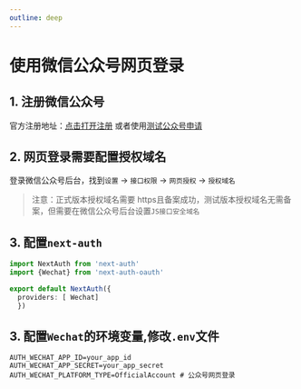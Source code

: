 ```yaml
---
outline: deep
---
```



# 使用微信公众号网页登录



## 1. 注册微信公众号

官方注册地址：[点击打开注册](https://mp.weixin.qq.com/)
或者使用[测试公众号申请](https://mp.weixin.qq.com/debug/cgi-bin/sandbox?t=sandbox/login)

## 2. 网页登录需要配置授权域名

登录微信公众号后台，找到`设置` -> `接口权限` -> `网页授权` -> `授权域名`

> 注意：正式版本授权域名需要 https且备案成功，测试版本授权域名无需备案，但需要在微信公众号后台设置`JS接口安全域名`

## 3. 配置`next-auth`

```typescript
import NextAuth from 'next-auth'
import {Wechat} from 'next-auth-oauth'

export default NextAuth({
  providers: [ Wechat]
  })
```
## 3. 配置`Wechat`的环境变量,修改`.env`文件
```
AUTH_WECHAT_APP_ID=your_app_id
AUTH_WECHAT_APP_SECRET=your_app_secret
AUTH_WECHAT_PLATFORM_TYPE=OfficialAccount # 公众号网页登录
```